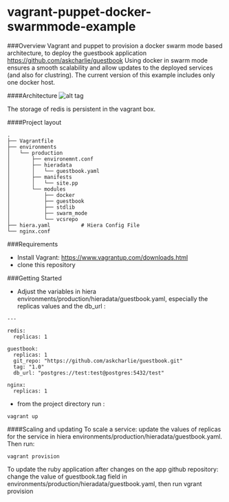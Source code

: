 # vagrant-puppet-docker-swarmmode-example
###Overview
Vagrant and puppet to provision a docker swarm mode based architecture, to deploy the guestbook application https://github.com/askcharlie/guestbook
Using docker in swarm mode ensures a smooth scalability and allow updates to the deployed services (and also for clustring).
The current version of this example includes only one docker host.

####Architecture
![alt tag](https://github.com/zanoubia/vagrant-puppet-docker-swarmmode-example/blob/master/architecture.png)



The storage of redis is persistent in the vagrant box.

####Project layout
```
.
├── Vagrantfile
├── environments
│   └── production
│       ├── environemnt.conf
│       ├── hieradata
│       │   └── guestbook.yaml  
│       ├── manifests
│       │   └── site.pp
│       └── modules
│           ├── docker
│           ├── guestbook
│           ├── stdlib
│           ├── swarm_mode
│           └── vcsrepo
├── hiera.yaml          # Hiera Config File
└── nginx.conf

```
###Requirements
* Install Vagrant: https://www.vagrantup.com/downloads.html
* clone this repository

###Getting Started

* Adjust the variables in hiera environments/production/hieradata/guestbook.yaml, especially the replicas values and the db_url :
```
---

redis:
  replicas: 1

guestbook:
  replicas: 1
  git_repo: "https://github.com/askcharlie/guestbook.git"
  tag: "1.0"
  db_url: "postgres://test:test@postgres:5432/test"

nginx:
  replicas: 1
```

* from the project directory run :
```
vagrant up
```

####Scaling and updating
To scale a service: update the values of replicas for the service in hiera environments/production/hieradata/guestbook.yaml. Then run:
```
vagrant provision
```

To update the ruby application after changes on the app github repository: change the value of guestbook.tag field in environments/production/hieradata/guestbook.yaml, then run vgrant provision


